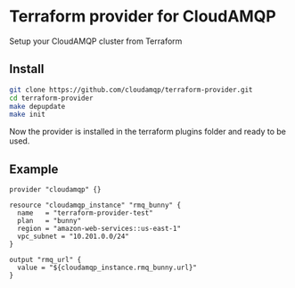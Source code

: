 # Terraform provider for CloudAMQP

Setup your CloudAMQP cluster from Terraform

## Install

```sh
git clone https://github.com/cloudamqp/terraform-provider.git
cd terraform-provider
make depupdate
make init
```

Now the provider is installed in the terraform plugins folder and ready to be used.

## Example

```hcl
provider "cloudamqp" {}

resource "cloudamqp_instance" "rmq_bunny" {
  name   = "terraform-provider-test"
  plan   = "bunny"
  region = "amazon-web-services::us-east-1"
  vpc_subnet = "10.201.0.0/24"
}

output "rmq_url" {
  value = "${cloudamqp_instance.rmq_bunny.url}"
}
```



